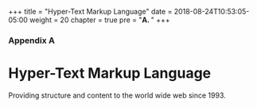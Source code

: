 +++
title = "Hyper-Text Markup Language"
date = 2018-08-24T10:53:05-05:00
weight = 20
chapter = true
pre = "<b>A. </b>"
+++

### Appendix A

# Hyper-Text Markup Language

Providing structure and content to the world wide web since 1993.